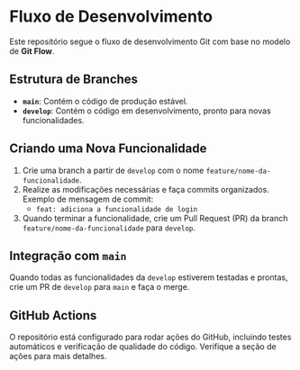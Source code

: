 # Fluxo de Desenvolvimento

Este repositório segue o fluxo de desenvolvimento Git com base no modelo de **Git Flow**.

## Estrutura de Branches

- **`main`**: Contém o código de produção estável.
- **`develop`**: Contém o código em desenvolvimento, pronto para novas funcionalidades.

## Criando uma Nova Funcionalidade

1. Crie uma branch a partir de `develop` com o nome `feature/nome-da-funcionalidade`.
2. Realize as modificações necessárias e faça commits organizados. Exemplo de mensagem de commit:
   - `feat: adiciona a funcionalidade de login`
3. Quando terminar a funcionalidade, crie um Pull Request (PR) da branch `feature/nome-da-funcionalidade` para `develop`.

## Integração com `main`

Quando todas as funcionalidades da `develop` estiverem testadas e prontas, crie um PR de `develop` para `main` e faça o merge.

## GitHub Actions

O repositório está configurado para rodar ações do GitHub, incluindo testes automáticos e verificação de qualidade do código. Verifique a seção de ações para mais detalhes.
